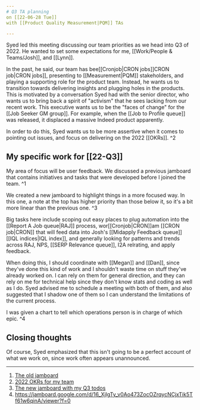 ```yaml
---
# Q3 TA planning
on [[22-06-28 Tue]]
with [[Product Quality Measurement|PQM]] TAs

---
```

Syed led this meeting discussing our team priorities as we head into Q3 of 2022. He wanted to set some expectations for me, [[Work/People & Teams/Josh]], and [[Lynn]]. 

In the past, he said, our team has bee[[Cronjob|CRON jobs]]CRON job|CRON jobs]], presenting to [[Measurement|PQM]] stakeholders, and playing a supporting role for the product team. Instead, he wants us to transition towards delivering insights and plugging holes in the products. This is motivated by a conversation Syed had with the senior director, who wants us to bring back a spirit of "activism" that he sees lacking from our recent work. This executive wants us to be the "faces of change" for the [[Job Seeker GM group]]. For example, when the [[Job to Profile queue]] was released, it displaced a massive Indeed product apparently.

In order to do this, Syed wants us to be more assertive when it comes to pointing out issues, and focus on delivering on the 2022 [[OKRs]]. ^2

## My specific work for [[22-Q3]]
My area of focus will be user feedback. We discussed a previous jamboard that contains initiatives and tasks that were developed before I joined the team. ^1

We created a new jamboard to highlight things in a more focused way. In this one, a note at the top has higher priority than those below it, so it's a bit more linear than the previous one. ^3

Big tasks here include scoping out easy places to plug automation into the [[Report A Job queue|RAJ]] process, wor[[Cronjob|CRON]]am [[CRON job|CRON]] that will feed data into Josh's [[Midapply Feedback queue]] [[IQL indices|IQL index]], and generally looking for patterns and trends across RAJ, NPS, [[SERP Relevance queue]], I2A relrating, and apply feedback.

When doing this, I should coordinate with [[Megan]] and [[Dan]], since they've done this kind of work and I shouldn't waste time on stuff they've already worked on. I can rely on them for general direction, and they can rely on me for technical help since they don't know stats and coding as well as I do. Syed advised me to schedule a meeting with both of them, and also suggested that I shadow one of them so I can understand the limitations of the current process.

I was given a chart to tell which operations person is in charge of which epic. ^4

## Closing thoughts
Of course, Syed emphasized that this isn't going to be a perfect account of what we work on, since work often appears unannounced. 

---
1. [The old jamboard](https://jamboard.google.com/d/1ZJg3-Fvl0t85lBhNAeYCVkuW4DAqJ0ZUFoA4pjpmZgo/viewer?f=2)
2. [2022 OKRs for my team](https://docs.google.com/spreadsheets/d/1NmNBWoyE_UuajMf25VGZSo9fz2QOoIDXDmU2GwjAwBk/edit#gid=750524884)
3. [The new jamboard with my Q3 todos](https://jamboard.google.com/d/1ZyAXF-zf9UWe6c_irxeE4CbpNVx2qh8SXPVgXGhsS7E/viewer?ts=62bb7b02)
4. https://jamboard.google.com/d/16_XjlgTy_v0Ao473ZocOZrqycNCjxTik5Tf61w6qinA/viewer?f=0